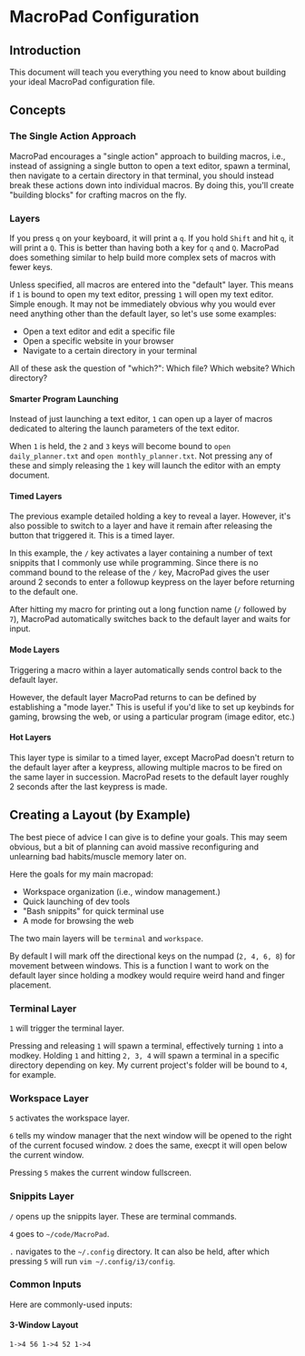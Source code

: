 # MacroPad Configuration
## Introduction

This document will teach you everything you need to know about building your
ideal MacroPad configuration file.

## Concepts
### The Single Action Approach

MacroPad encourages a "single action" approach to building macros, i.e., instead
of assigning a single button to open a text editor, spawn a terminal, then
navigate to a certain directory in that terminal, you should instead break these
actions down into individual macros. By doing this, you'll create "building
blocks" for crafting macros on the fly.

### Layers

If you press `q` on your keyboard, it will print a `q`. If you hold `Shift` and
hit `q`, it will print a `Q`. This is better than having both a key for `q` and
`Q`. MacroPad does something similar to help build more complex sets of macros
with fewer keys.

Unless specified, all macros are entered into the "default" layer. This means if
`1` is bound to open my text editor, pressing `1` will open my text editor.
Simple enough. It may not be immediately obvious why you would ever need
anything other than the default layer, so let's use some examples:

* Open a text editor and edit a specific file
* Open a specific website in your browser
* Navigate to a certain directory in your terminal

All of these ask the question of "which?": Which file? Which website? Which
directory?

#### Smarter Program Launching

Instead of just launching a text editor, `1` can open up a layer of macros
dedicated to altering the launch parameters of the text editor.

When `1` is held, the `2` and `3` keys will become bound to `open
daily_planner.txt` and `open monthly_planner.txt`. Not pressing any of these and
simply releasing the `1` key will launch the editor with an empty document.

#### Timed Layers

The previous example detailed holding a key to reveal a layer. However, it's
also possible to switch to a layer and have it remain after releasing the button
that triggered it. This is a timed layer.

In this example, the `/` key activates a layer containing a number of text
snippits that I commonly use while programming. Since there is no command bound
to the release of the `/` key, MacroPad gives the user around 2 seconds to enter
a followup keypress on the layer before returning to the default one.

After hitting my macro for printing out a long function name (`/` followed by
`7`), MacroPad automatically switches back to the default layer and waits for
input.

#### Mode Layers

Triggering a macro within a layer automatically sends control back to the
default layer.

However, the default layer MacroPad returns to can be defined by establishing a
"mode layer." This is useful if you'd like to set up keybinds for gaming,
browsing the web, or using a particular program (image editor, etc.)

#### Hot Layers

This layer type is similar to a timed layer, except MacroPad doesn't return to
the default layer after a keypress, allowing multiple macros to be fired on the
same layer in succession. MacroPad resets to the default layer roughly 2 seconds
after the last keypress is made.

## Creating a Layout (by Example)

The best piece of advice I can give is to define your goals. This may seem
obvious, but a bit of planning can avoid massive reconfiguring and unlearning
bad habits/muscle memory later on.

Here the goals for my main macropad:

* Workspace organization (i.e., window management.)
* Quick launching of dev tools
* "Bash snippits" for quick terminal use
* A mode for browsing the web

The two main layers will be `terminal` and `workspace`.

By default I will mark off the directional keys on the numpad (`2, 4, 6, 8`) for
movement between windows. This is a function I want to work on the default layer
since holding a modkey would require weird hand and finger placement.

### Terminal Layer

`1` will trigger the terminal layer.

Pressing and releasing `1` will spawn a terminal, effectively turning `1` into a
modkey. Holding `1` and hitting `2, 3, 4` will spawn a terminal in a specific
directory depending on key. My current project's folder will be bound to `4`,
for example.

### Workspace Layer

`5` activates the workspace layer.

`6` tells my window manager that the next window will be opened to the right of
the current focused window. `2` does the same, execpt it will open below the
current window.

Pressing `5` makes the current window fullscreen.

### Snippits Layer

`/` opens up the snippits layer. These are terminal commands.

`4` goes to `~/code/MacroPad`.

`.` navigates to the `~/.config` directory. It can also be held, after which
pressing `5` will run `vim ~/.config/i3/config`.

### Common Inputs

Here are commonly-used inputs:

#### 3-Window Layout

`1->4 56 1->4 52 1->4`

